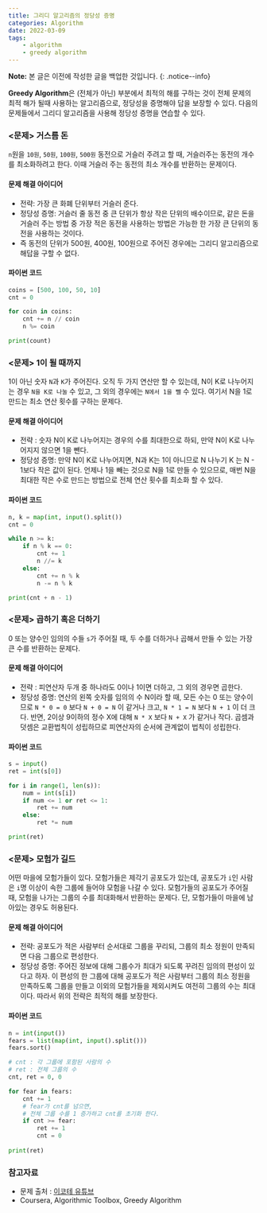 ```yaml
---
title: 그리디 알고리즘의 정당성 증명
categories: Algorithm
date: 2022-03-09
tags:
    - algorithm
    - greedy algorithm
---
```


**Note:** 본 글은 이전에 작성한 글을 백업한 것입니다.
{: .notice--info}


**Greedy Algorithm**은 (전체가 아닌) 부분에서 최적의 해를 구하는 것이 전체 문제의 최적 해가 될때 사용하는 알고리즘으로, 정당성을 증명해야 답을 보장할 수 있다. 다음의 문제들에서 그리디 알고리즘을 사용해 정당성 증명을 연습할 수 있다.

### <문제> 거스름 돈

`n`원을 `10원`, `50원`, `100원`, `500원` 동전으로 거슬러 주려고 할 때, 거슬러주는 동전의 개수를 최소화하려고 한다. 이때 거슬러 주는 동전의 최소 개수를 반환하는 문제이다.

#### 문제 해결 아이디어

- 전략: 가장 큰 화폐 단위부터 거슬러 준다.
- 정당성 증명: 거슬러 줄 동전 중 큰 단위가 항상 작은 단위의 배수이므로, 같은 돈을 거슬러 주는 방법 중 가장 적은 동전을 사용하는 방법은 가능한 한 가장 큰 단위의 동전을 사용하는 것이다.
- 즉 동전의 단위가 500원, 400원, 100원으로 주어진 경우에는 그리디 알고리즘으로 해답을 구할 수 없다.

#### 파이썬 코드

```python
coins = [500, 100, 50, 10]
cnt = 0

for coin in coins:
	cnt += n // coin
	n %= coin

print(count) 
```



### <문제> 1이 될 때까지

1이 아닌 숫자 `N`과 `K`가 주어진다. 오직 두 가지 연산만 할 수 있는데, N이 K로 나누어지는 경우 `N을 K로 나눌` 수 있고, 그 외의 경우에는 `N에서 1을 뺄` 수 있다. 여기서 N을 1로 만드는 최소 연산 횟수를 구하는 문제다.

#### 문제 해결 아이디어

- 전략 : 숫자 N이 K로 나누어지는 경우의 수를 최대한으로 하되, 만약 N이 K로 나누어지지 않으면 1을 뺀다.
- 정당성 증명: 만약 N이 K로 나누어지면, N과 K는 1이 아니므로 N 나누기 K 는 N - 1보다 작은 값이 된다. 언제나 1을 빼는 것으로 N을 1로 만들 수 있으므로, 매번 N을 최대한 작은 수로 만드는 방법으로 전체 연산 횟수를 최소화 할 수 있다.

#### 파이썬 코드

```python
n, k = map(int, input().split())
cnt = 0

while n >= k:
	if n % k == 0:
		cnt += 1
		n //= k
	else:
		cnt += n % k
		n -= n % k

print(cnt + n - 1)
```


### <문제> 곱하기 혹은 더하기

0 또는 양수인 임의의 수들 `s`가 주어질 때, 두 수를 더하거나 곱해서 만들 수 있는 가장 큰 수를 반환하는 문제다.

#### 문제 해결 아이디어

- 전략 : 피연산자 두개 중 하나라도 0이나 1이면 더하고, 그 외의 경우면 곱한다.
- 정당성 증명: 연산의 왼쪽 숫자를 임의의 수 N이라 할 때, 모든 수는 0 또는 양수이므로 `N * 0 = 0` 보다 `N + 0 = N` 이 같거나 크고, `N * 1 = N` 보다 `N + 1` 이 더 크다. 반면, 2이상 9이하의 정수 X에 대해 `N * X` 보다 `N + X` 가 같거나 작다. 곱셈과 덧셈은 교환법칙이 성립하므로 피연산자의 순서에 관계없이 법칙이 성립한다.

#### 파이썬 코드

```python
s = input()
ret = int(s[0])

for i in range(1, len(s)):
	num = int(s[i])
	if num <= 1 or ret <= 1: 
		ret += num
	else:
		ret *= num

print(ret)
```


### <문제> 모험가 길드

어떤 마을에 모험가들이 있다. 모험가들은 제각기 공포도가 있는데, 공포도가 `i`인 사람은 `i`명 이상이 속한 그룹에 들어야 모험을 나갈 수 있다. 모험가들의 공포도가 주어질 때, 모험을 나가는 그룹의 수를 최대화해서 반환하는 문제다. 단, 모험가들이 마을에 남아있는 경우도 허용된다.

#### 문제 해결 아이디어

- 전략: 공포도가 적은 사람부터 순서대로 그룹을 꾸리되, 그룹의 최소 정원이 만족되면 다음 그룹으로 편성한다.
- 정당성 증명: 주어진 정보에 대해 그룹수가 최대가 되도록 꾸려진 임의의 편성이 있다고 하자. 이 편성의 한 그룹에 대해 공포도가 적은 사람부터 그룹의 최소 정원을 만족하도록 그룹을 만들고 이외의 모험가들을 제외시켜도 여전히 그룹의 수는 최대이다. 따라서 위의 전략은 최적의 해를 보장한다.

#### 파이썬 코드

```python
n = int(input())
fears = list(map(int, input().split()))
fears.sort()

# cnt : 각 그룹에 포함된 사람의 수
# ret : 전체 그룹의 수
cnt, ret = 0, 0

for fear in fears:
	cnt += 1
	# fear가 cnt를 넘으면,
	# 전체 그룹 수를 1 증가하고 cnt를 초기화 한다. 
	if cnt >= fear:
		ret += 1
		cnt = 0
	
print(ret)
```

### 참고자료

- 문제 출처 : [이코테 유튜브](https://www.youtube.com/watch?v=m-9pAwq1o3w&list=PLRx0vPvlEmdAghTr5mXQxGpHjWqSz0dgC&index=1)
- Coursera, Algorithmic Toolbox, Greedy Algorithm

